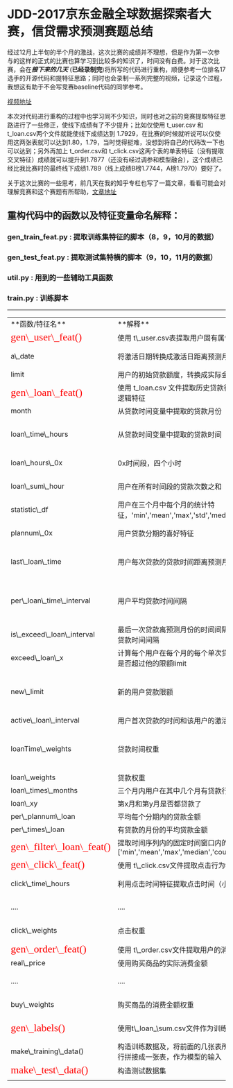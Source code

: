 
# JDD-2017京东金融全球数据探索者大赛，信贷需求预测赛题总结

经过12月上半旬的半个月的激战，这次比赛的成绩并不理想，但是作为第一次参与的这样的正式的比赛也算学习到比较多的知识了，时间没有白费。对于这次比赛，会在***接下来的几天*** \(**已经录制完**)将所写的代码进行重构，顺便参考一位排名17选手的开源代码和提特征思路；同时也会录制一系列完整的视频，记录这个过程，我想这有助于不会写竞赛baseline代码的同学参考。

[视频地址](https://www.bilibili.com/video/av17780394/)

本次对代码进行重构的过程中也学习同不少知识，同时也对之前的竞赛提取特征思路进行了一些修正，使线下成绩有了不少提升；比如仅使用 t\_user.csv 和 t\_loan.csv两个文件就能使线下成绩达到 1.7929，在比赛的时候就听说可以仅使用这两张表就可以达到1.80，1.79，当时觉得挺难，没想到将自己的代码改一下也可以达到；另外再加上 t\_order.csv和 t\_click.csv这两个表的单表特征（没有提取交叉特征）成绩就可以提升到1.7877（还没有经过调参和模型融合），这个成绩已经比我比赛时的最终线下成绩1.789（线上成绩B榜1.7744，A榜1.7970）要好了。

关于这次比赛的一些思考，前几天在我的知乎专栏也写了一篇文章，看看可能会对理解竞赛和这个赛题有所帮助，[文章地址](https://zhuanlan.zhihu.com/p/32354021)


## 重构代码中的函数以及特征变量命名解释：

### gen\_train\_feat.py : 提取训练集特征的脚本（8，9，10月的数据）

### gen\_test\_feat.py : 提取测试集特横的脚本（9，10，11月的数据）

### util.py : 用到的一些辅助工具函数

### train.py : 训练脚本

---
<table>

<tr>
<td>**函数/特征名**</td>
<td>**解释**</td>
<td>**备注**</td>
</tr>


<tr>
<td><font color=red size=5 face=“黑体”>gen\_user\_feat()</font></td>
<td>使用 t\_user.csv表提取用户固有属性</td>
<td></td>
</tr>


<tr>
<td>a\_date</td>
<td>将激活日期转换成激活日距离预测月份的时间长度</td>
<td>训练集和测试集分别为距离11月1日和12月1日的时间长度，时间粒度为**周**</td>
</tr>


<tr>
<td>limit</td>
<td>用户的初始贷款额度，转换成实际金额</td>
<td></td>
</tr>


<tr>
<td><font color=red size=5 face=“黑体”>gen\_loan\_feat()</font></td>
<td>使用 t_loan.csv 文件提取历史贷款行为的基本业务逻辑特征</td>
<td>训练集中去掉11月的数据，测试集中去掉8月的数据</td>
</tr>


<tr>
<td>month</td>
<td>从贷款时间变量中提取的贷款月份</td>
<td></td>
</tr>


<tr>
<td>loan\_time\_hours</td>
<td>从贷款时间变量中提取的贷款时间（小时）特征</td>
<td>按照该属性提取用户贷款在一天24小时中的贷款时间喜好分布特征，将24小时平均划分成6个时间段</td>
</tr>


<tr>
<td>loan\_hours\_0x</td>
<td>0x时间段，四个小时</td>
<td>提取0x时间段内某用户贷款的次数占其所有贷款次数的占比（非贷款次数）</td>
</tr>


<tr>
<td>loan\_sum\_hour</td>
<td>用户在所有时间段的贷款次数之和</td>
<td>作为辅助变量来计算每个时间段的占比，最后删除</td>
</tr>

<tr>
<td>statistic\_df</td>
<td>用户在三个月中每个月的统计特征，'min','mean','max','std','median'</td>
<td></td>
</tr>

<tr>
<td>plannum\_0x</td>
<td>用户贷款分期的喜好特征</td>
<td>计算用户在1，3，6，12四种分期行为中偏好哪一种分期，计算占比</td>
</tr>


<tr>
<td>last\_loan\_time</td>
<td>用户每次贷款的贷款时间距离预测月份的周数</td>
<td>保留最后一次的贷款行为，删除其他时间的贷款记录就得到了每一个用户的最后一次贷款时间距离预测月份的周数</td>
</tr>


<tr>
<td>per\_loan\_time\_interval</td>
<td>用户平均贷款时间间隔</td>
<td>计算用户平均隔多久会贷款，如果仅有一次贷款行为，那么时间间隔就为贷款时间和8月1日的距离；如果多余1次贷款行为，那么间隔就为多次贷款之间间隔的平均值。时间单位为周</td>
</tr>


<tr>
<td>is\_exceed\_loan\_interval</td>
<td>最后一次贷款离预测月份的时间间隔是否超过平均贷款时间间隔</td>
<td>单位为周</td>
</tr>


<tr>
<td>exceed\_loan\_x</td>
<td>计算每个用户在每个月的每个单次贷款的贷款金额是否超过他的限额limit</td>
<td>用户初始限额为limit</td>
</tr>

<tr>
<td>new\_limit</td>
<td>新的用户贷款限额</td>
<td>根据exceed\_loan\_x，如果单次贷款额度多余初始限额，那么就说明该用户的限额提高了，而且提高后的额度至少是该单次的贷款额度</td>
</tr>

<tr>
<td>active\_loan\_interval</td>
<td>用户首次贷款的时间和该用户的激活时间的间隔</td>
<td>时间单位为周</td>
</tr>

<tr>
<td>loanTime\_weights</td>
<td>贷款时间权重</td>
<td>由于贷款时间不同，因为对于不同时间的贷款，这个贷款的影响对用户在预测月份的影响也会不同，直觉觉得影响权重会随着时间的延长而衰减</td>
</tr>

<tr>
<td>loan\_weights</td>
<td>贷款权重</td>
<td>贷款金额乘以贷款时间的权重</td>
</tr>

<tr>
<td>loan\_times\_months</td>
<td>三个月内用户在其中几个月有贷款行为</td>
<td>取值范围是{0，1，2，3}</td>
</tr>

<tr>
<td>loan\_xy</td>
<td>第x月和第y月是否都贷款了</td>
<td>都贷款了取值为1，反之为0</td>
</tr>

<tr>
<td>per\_plannum\_loan</td>
<td>平均每个分期内的贷款金额</td>
<td>贷款总金额除以分期的总期数</td>
</tr>

<tr>
<td>per\_times\_loan</td>
<td>有贷款的月份的平均贷款金额</td>
<td>贷款总金额除以贷款月份的月数</td>
</tr>

<tr>
<td><font color=red size=5 face=“黑体”>gen\_filter\_loan\_feat()</font></td>
<td>提取时间序列内的固定时间窗口内的统计特征 ['min','mean','max','median','count','sum','std']</td>
<td>[0,3,7,14,21,28,35,42,49,56,63,70,77,84]</td>
</tr>

<tr>
<td><font color=red size=5 face=“黑体”>gen\_click\_feat()</td>
<td>使用 t\_click.csv文件提取点击行为特征</td>
<td></td>
</tr>

<tr>
<td>click\_time\_hours</td>
<td>利用点击时间特征提取点击时间（小时）</td>
<td>和t\_loan.csv文件的处理一样，提取点击时间分布的占比特征</td>
</tr>

<tr>
<td>....</td>
<td>....</td>
<td>每个文件提取的相类似的特征，解释省略，具体看代码</td>
</tr>

<tr>
<td>click\_weights</td>
<td>点击权重</td>
<td>时序变量中，点击行为对预测月份的影响随着时间的延长而衰减</td>
</tr>

<tr>
<td><font color=red size=5 face=“黑体”>gen\_order\_feat()</font></td>
<td>使用 t\_order.csv文件提取用户的消费属性特征</td>
<td></td>
</tr>

<tr>
<td>real\_price</td>
<td>使用购买商品的实际消费金额</td>
<td>商品单价乘以数量减去折扣掉的金额</td>
</tr>

<tr>
<td>....</td>
<td>....</td>
<td>每个文件提取的相类似的特征，解释省略，具体看代码</td>
</tr>

<tr>
<td>buy\_weights</td>
<td>购买商品的消费金额权重</td>
<td>随着时间的延长，消费金额对用户的影响将衰弱</td>
</tr>

<tr>
<td><font color=red size=5 face=“黑体”>gen\_labels()</font></td>
<td>使用t\_loan_\sum.csv文件作为训练集的标签label</td>
<td>训练集用来预测11月的贷款金额，使用11月的汇总金额作为标签</td>
</tr>

<tr>
<td>make\_training\_data()</font></td>
<td>构造训练数据及，将前面的几张表所提取的特征进行拼接成一张表，作为模型的输入</td>
<td></td>
</tr>

<tr>
<td><font color=red size=5 face=“黑体”>make\_test\_data()</font></td>
<td>构造测试数据集</td>
<td></td>
</tr>

<tr>
<td></td>
<td></td>
<td></td>
</tr>

